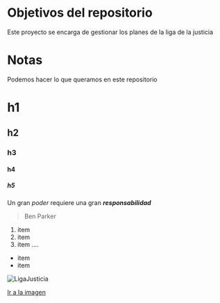 # Objetivos del repositorio

Este proyecto se encarga de gestionar los planes de la liga de la justicia

# Notas

Podemos hacer lo que queramos en este repositorio

# h1
## h2
### h3
#### h4
##### h5


Un gran _poder_ requiere una gran _**responsabilidad**_
>Ben Parker

1. item
2. item
3. item
....
* item
* item 

![LigaJusticia](http://i.imgur.com/28b1LJL.jpg)


[Ir a la imagen](http://i.imgur.com/28b1LJL.jpg)
